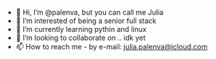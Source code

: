 - 👋 Hi, I’m @palenva, but you can call me Julia
- 👀 I’m interested of being a senior full stack
- 🌱 I’m currently learning pythin and linux
- 💞️ I’m looking to collaborate on .. idk yet
- 📫 How to reach me - by e-mail: julia.palenva@icloud.com

<!---
palenva/palenva is a ✨ special ✨ repository because its `README.md` (this file) appears on your GitHub profile.
You can click the Preview link to take a look at your changes.
--->
